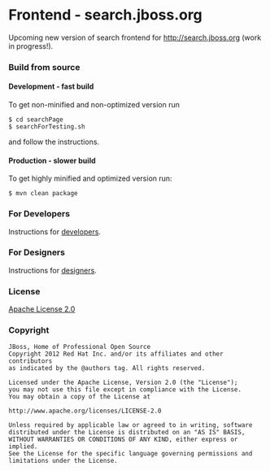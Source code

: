 # Frontend - search.jboss.org

Upcoming new version of search frontend for <http://search.jboss.org> (work in progress!).

### Build from source

#### Development - fast build

To get non-minified and non-optimized version run

    $ cd searchPage
    $ searchForTesting.sh

and follow the instructions.

#### Production - slower build

To get highly minified and optimized version run:

    $ mvn clean package

### For Developers

Instructions for [developers](docs/developer.md).

### For Designers

Instructions for [designers](docs/designer.md).

### License

[Apache License 2.0](http://www.apache.org/licenses/LICENSE-2.0)

### Copyright

    JBoss, Home of Professional Open Source
    Copyright 2012 Red Hat Inc. and/or its affiliates and other contributors
    as indicated by the @authors tag. All rights reserved.

    Licensed under the Apache License, Version 2.0 (the "License");
    you may not use this file except in compliance with the License.
    You may obtain a copy of the License at

    http://www.apache.org/licenses/LICENSE-2.0

    Unless required by applicable law or agreed to in writing, software
    distributed under the License is distributed on an "AS IS" BASIS,
    WITHOUT WARRANTIES OR CONDITIONS OF ANY KIND, either express or implied.
    See the License for the specific language governing permissions and
    limitations under the License.